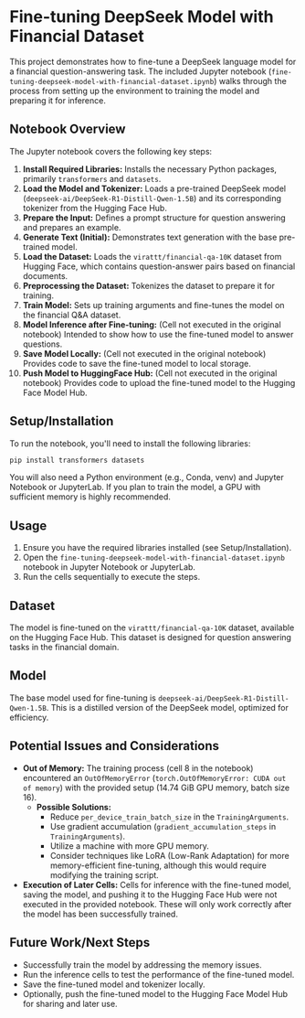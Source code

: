# Fine-tuning DeepSeek Model with Financial Dataset

This project demonstrates how to fine-tune a DeepSeek language model for a financial question-answering task. The included Jupyter notebook (`fine-tuning-deepseek-model-with-financial-dataset.ipynb`) walks through the process from setting up the environment to training the model and preparing it for inference.

## Notebook Overview

The Jupyter notebook covers the following key steps:

1.  **Install Required Libraries:** Installs the necessary Python packages, primarily `transformers` and `datasets`.
2.  **Load the Model and Tokenizer:** Loads a pre-trained DeepSeek model (`deepseek-ai/DeepSeek-R1-Distill-Qwen-1.5B`) and its corresponding tokenizer from the Hugging Face Hub.
3.  **Prepare the Input:** Defines a prompt structure for question answering and prepares an example.
4.  **Generate Text (Initial):** Demonstrates text generation with the base pre-trained model.
5.  **Load the Dataset:** Loads the `virattt/financial-qa-10K` dataset from Hugging Face, which contains question-answer pairs based on financial documents.
6.  **Preprocessing the Dataset:** Tokenizes the dataset to prepare it for training.
7.  **Train Model:** Sets up training arguments and fine-tunes the model on the financial Q&A dataset.
8.  **Model Inference after Fine-tuning:** (Cell not executed in the original notebook) Intended to show how to use the fine-tuned model to answer questions.
9.  **Save Model Locally:** (Cell not executed in the original notebook) Provides code to save the fine-tuned model to local storage.
10. **Push Model to HuggingFace Hub:** (Cell not executed in the original notebook) Provides code to upload the fine-tuned model to the Hugging Face Model Hub.

## Setup/Installation

To run the notebook, you'll need to install the following libraries:

```bash
pip install transformers datasets
```

You will also need a Python environment (e.g., Conda, venv) and Jupyter Notebook or JupyterLab. If you plan to train the model, a GPU with sufficient memory is highly recommended.

## Usage

1.  Ensure you have the required libraries installed (see Setup/Installation).
2.  Open the `fine-tuning-deepseek-model-with-financial-dataset.ipynb` notebook in Jupyter Notebook or JupyterLab.
3.  Run the cells sequentially to execute the steps.

## Dataset

The model is fine-tuned on the `virattt/financial-qa-10K` dataset, available on the Hugging Face Hub. This dataset is designed for question answering tasks in the financial domain.

## Model

The base model used for fine-tuning is `deepseek-ai/DeepSeek-R1-Distill-Qwen-1.5B`. This is a distilled version of the DeepSeek model, optimized for efficiency.

## Potential Issues and Considerations

*   **Out of Memory:** The training process (cell 8 in the notebook) encountered an `OutOfMemoryError` (`torch.OutOfMemoryError: CUDA out of memory`) with the provided setup (14.74 GiB GPU memory, batch size 16).
    *   **Possible Solutions:**
        *   Reduce `per_device_train_batch_size` in the `TrainingArguments`.
        *   Use gradient accumulation (`gradient_accumulation_steps` in `TrainingArguments`).
        *   Utilize a machine with more GPU memory.
        *   Consider techniques like LoRA (Low-Rank Adaptation) for more memory-efficient fine-tuning, although this would require modifying the training script.
*   **Execution of Later Cells:** Cells for inference with the fine-tuned model, saving the model, and pushing it to the Hugging Face Hub were not executed in the provided notebook. These will only work correctly after the model has been successfully trained.

## Future Work/Next Steps

*   Successfully train the model by addressing the memory issues.
*   Run the inference cells to test the performance of the fine-tuned model.
*   Save the fine-tuned model and tokenizer locally.
*   Optionally, push the fine-tuned model to the Hugging Face Model Hub for sharing and later use.
